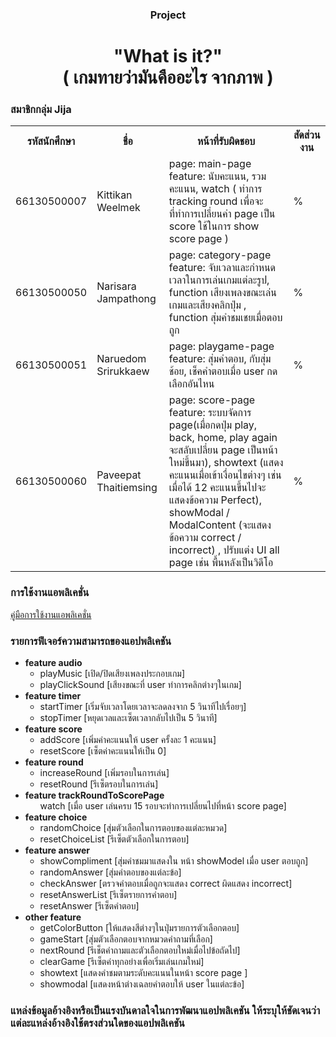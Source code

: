 <div align="center">
  <h3 style="text-align:center;">Project</h3>
  <h1>"What is it?"<br>( เกมทายว่ามันคืออะไร จากภาพ )</h1>
</div>
<h3>สมาชิกกลุ่ม Jija</h3>
<table>
  <colgroup>
    <col>
    <col>
  </colgroup>
  <tr>
    <th>รหัสนักศึกษา</th>
    <th>ชื่อ</th>
    <th>หน้าที่รับผิดชอบ</th>
    <th>สัดส่วนงาน</th>
  </tr>
  <tr>
    <td>66130500007</td>
    <td>Kittikan Weelmek</td>
    <td>page: main-page<br>
        feature: นับคะแนน, รวมคะแนน, watch ( ทำการ tracking round เพื่อจะที่ทำการเปลี่ยนค่า page เป็น score ใช้ในการ show score page )
    </td>
    <td>%</td>
  </tr>
  
  <tr>
    <td>66130500050</td>
    <td>Narisara Jampathong</td>
    <td>page: category-page<br>
        feature: จับเวลาและกำหนดเวลาในการเล่นเกมแต่ละรูป,  function เสียงเพลงขณะเล่นเกมและเสียงคลิกปุ่ม , function สุ่มคำชมเชยเมื่อตอบถูก
    </td>
    <td>%</td>
  </tr>

  <tr>
    <td>66130500051</td>
    <td>Naruedom Srirukkaew</td>
    <td>page: playgame-page<br>
        feature: สุ่มคำตอบ, กับสุ่มช้อย, เช็คคำตอบเมื่อ user กดเลือกอันไหน
    </td>
    <td>%</td>
  </tr>

  <tr>
    <td>66130500060</td>
    <td>Paveepat Thaitiemsing</td>
    <td>page: score-page<br>
        feature: ระบบจัดการ page(เมื่อกดปุ่ม play, back, home, play again จะสลับเปลี่ยน page เป็นหน้าใหม่ขึ้นมา), showtext (แสดงคะแนนเมื่อเข้าเงื่อนไขต่างๆ เช่น เมื่อได้ 12 คะแนนขึ้นไปจะแสดงข้อความ     
        Perfect), showModal / ModalContent (จะแสดงข้อความ correct / incorrect) , ปรับแต่ง UI all page เช่น พื้นหลังเป็นวิดีโอ
    </td>
    <td>%</td>
  </tr>
</table>

  <h3>การใช้งานแอพลิเคชั่น</h3>
  <a href="https://github.com/user-attachments/files/18827254/default.pdf">คู่มือการใช้งานแอพลิเคชั่น</a>
  <br>
  
  <h3>รายการฟีเจอร์ความสามารถของแอปพลิเคชัน</h3>
  <ul>
     <li><b>feature audio</b>
          <ul>
               <li>playMusic [เปิด/ปิดเสียงเพลงประกอบเกม]</li>
               <li>playClickSound [เสียงขณะที่ user ทำการคลิกต่างๆในเกม]</li>
          </ul>
     </li>
     <li><b>feature timer</b>
          <ul>
               <li>startTimer [เริ่มจับเวลาโดยเวลาจะลดลงจาก 5 วินาทีไปเรื่อยๆ]</li>
               <li>stopTimer [หยุดเวลและเซ็ตเวลากลับไปเป็น 5 วินาที]</li>
          </ul>
     </li>
     <li><b>feature score</b>
          <ul>
               <li>addScore [เพิ่มค่าคะแนนให้ user ครั้งละ 1 คะแนน]</li>
               <li>resetScore [เซ็ตค่าคะแนนให้เป็น 0]</li>
          </ul>
     </li>
     <li><b>feature round</b>
          <ul>
               <li>increaseRound [เพิ่มรอบในการเล่น]</li>
               <li>resetRound [รีเซ็ตรอบในการเล่น]</li>
          </ul>
     </li>
     <li><b>feature trackRoundToScorePage</b>
       <ul>watch [เมื่อ user เล่นครบ 15 รอบจะทำการเปลี่ยนไปที่หน้า score page]</ul>
     </li>
     <li><b>feature choice</b>
          <ul>
               <li>randomChoice [สุ่มตัวเลือกในการตอบของแต่ละหมวด]</li>
               <li>resetChoiceList [รีเซ็ตตัวเลือกในการตอบ]</li>
          </ul>
     </li>
    <li><b>feature answer</b>
          <ul>
               <li>showCompliment [สุ่มคำชมมาแสดงใน หน้า showModel เมื่อ user ตอบถูก]</li>
               <li>randomAnswer [สุ่มคำตอบของแต่ละข้อ]</li>
               <li>checkAnswer [ตรวจคำตอบเมื่อถูกจะแสดง correct ผิดแสดง incorrect]</li>
               <li>resetAnswerList [รีเซ็ตรายการคำตอบ]</li>
               <li>resetAnswer [รีเซ็ตคำตอบ]</li>
          </ul>
     </li>
     <li><b>other feature</b>
          <ul>
               <li>getColorButton [ให้แสดงสีต่างๆในปุ่มรายการตัวเลือกตอบ]</li>
               <li>gameStart [สุ่มตัวเลือกตอบจากหมวดคำถามที่เลือก]</li>
               <li>nextRound [รีเช็ตคำถามและตัวเลือกตอบใหม่เมื่อไปข้อถัดไป]</li>
               <li>clearGame [รีเซ็ตค่าทุกอย่างเพื่อเริ่มเล่นเกมใหม่]</li>
               <li>showtext [แสดงคำชมตามระดับคะแนนในหน้า score page ]</li>
               <li>showmodal [แสดงหน้าต่างเฉลยคำตอบให้ user ในแต่ละข้อ]</li>
          </ul>
     </li>
  </ul>
  
  <h3>แหล่งข้อมูลอ้างอิงหรือเป็นแรงบันดาลใจในการพัฒนาแอปพลิเคชัน ให้ระบุให้ชัดเจนว่าแต่ละแหล่งอ้างอิงใช้ตรงส่วนใดของแอปพลิเคชัน </h3>








